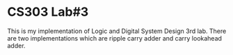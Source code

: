# CS303 Lab#3
This is my implementation of Logic and Digital System Design 3rd lab. There are two implementations which are ripple carry adder and carry lookahead adder. 
